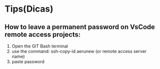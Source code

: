 
# Tips(Dicas)

## How to leave a permanent password on VsCode remote access projects:

1. Open the GIT Bash terminal
2. use the command: ssh-copy-id aerunew (or remote access server name)
3. paste password
